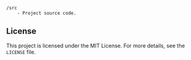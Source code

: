 ```
/src
    - Project source code.
```

## License

This project is licensed under the MIT License. For more details, see the `LICENSE` file.
